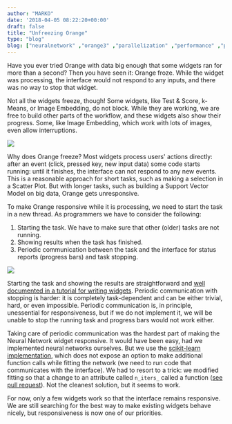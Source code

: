 ```yaml
---
author: "MARKO"
date: '2018-04-05 08:22:20+00:00'
draft: false
title: "Unfreezing Orange"
type: "blog"
blog: ["neuralnetwork" ,"orange3" ,"parallelization" ,"performance" ,"programming"  ,"python" ,"qt" ]
---
```


Have you ever tried Orange with data big enough that some widgets ran for more than a second? Then you have seen it: Orange froze. While the widget was processing, the interface would not respond to any inputs, and there was no way to stop that widget.

Not all the widgets freeze, though! Some widgets, like Test & Score, k-Means, or Image Embedding, do not block. While they are working, we are free to build other parts of the workflow, and these widgets also show their progress. Some, like Image Embedding, which work with lots of images, even allow interruptions.

![](/images/2018/04/progressbar.png)


Why does Orange freeze? Most widgets process users' actions directly: after an event (click, pressed key, new input data) some code starts running: until it finishes, the interface can not respond to any new events. This is a reasonable approach for short tasks, such as making a selection in a Scatter Plot. But with longer tasks, such as building a Support Vector Model on big data, Orange gets unresponsive.

To make Orange responsive while it is processing, we need to start the task in a new thread. As programmers we have to consider the following:

1. Starting the task. We have to make sure that other (older) tasks are not running.
2. Showing results when the task has finished.
3. Periodic communication between the task and the interface for status reports (progress bars) and task stopping.


![](/images/2018/04/figure.png)


Starting the task and showing the results are straightforward and [well documented in a tutorial for writing widgets](https://orange-widget-base.readthedocs.io/en/latest/tutorial-responsive-gui.html). Periodic communication with stopping is harder: it is completely task-dependent and can be either trivial, hard, or even impossible. Periodic communication is, in principle, unessential for responsiveness, but if we do not implement it, we will be unable to stop the running task and progress bars would not work either.

Taking care of periodic communication was the hardest part of making the Neural Network widget responsive. It would have been easy, had we implemented neural networks ourselves. But we use the [scikit-learn implementation](http://scikit-learn.org/stable/modules/neural_networks_supervised.html), which does not expose an option to make additional function calls while fitting the network (we need to run code that communicates with the interface). We had to resort to a trick: we modified fitting so that a change to an attribute called `n_iters_` called a function ([see pull request](https://github.com/biolab/orange3/pull/2958)). Not the cleanest solution, but it seems to work.

For now, only a few widgets work so that the interface remains responsive. We are still searching for the best way to make existing widgets behave nicely, but responsiveness is now one of our priorities.
